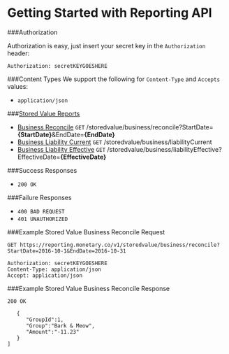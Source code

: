 # Getting Started with Reporting API
###Authorization

Authorization is easy, just insert your secret key in the `Authorization` header:

`Authorization: secretKEYGOESHERE`
  
###Content Types
We support the following for `Content-Type` and `Accepts` values:

* `application/json`

###[Stored Value Reports](STOREDVALUE.md)
* [Business Reconcile](STOREDVALUE.md#business-reconcile) `GET` /storedvalue/business/reconcile?StartDate=**{StartDate}**&EndDate=**{EndDate}**
* [Business Liability Current](STOREDVALUE.md#business-liability-current) `GET` /storedvalue/business/liabilityCurrent
* [Business Liability Effective](STOREDVALUE.md#business-liability-effective) `GET` /storedvalue/business/liabilityEffective?EffectiveDate=**{EffectiveDate}**

###Success Responses
* ```200 OK```

###Failure Responses
* ```400 BAD REQUEST```
* ```401 UNAUTHORIZED```

###Example Stored Value Business Reconcile Request

```
GET https://reporting.monetary.co/v1/storedvalue/business/reconcile?StartDate=2016-10-1&EndDate=2016-10-31

Authorization: secretKEYGOESHERE
Content-Type: application/json
Accept: application/json
```

###Example Stored Value Business Reconcile Response
```
200 OK

   {  
      "GroupId":1,
      "Group":"Bark & Meow",
      "Amount":"-11.23"
   }
]
```
